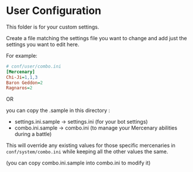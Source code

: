 # User Configuration

This folder is for your custom settings.

Create a file matching the settings file you want to change and add just the settings you want to edit here.

For example:

```ini
# conf/user/combo.ini
[Mercenary]
Chi-Ji=1,1,3
Baron Geddon=2
Ragnaros=2
```

OR

you can copy the .sample in this directory :
* settings.ini.sample -> settings.ini (for your bot settings)
* combo.ini.sample -> combo.ini (to manage your Mercenary abilities during a battle)

This will override any existing values for those specific mercenaries in `conf/system/combo.ini` while keeping all the other values the same.

(you can copy combo.ini.sample into combo.ini to modify it)
